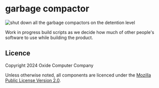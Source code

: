 # garbage compactor

![shut down all the garbage compactors on the detention level](shutdown.jpg)

Work in progress build scripts as we decide how much of other people's software
to use while building the product.

## Licence

Copyright 2024 Oxide Computer Company

Unless otherwise noted, all components are licenced under the [Mozilla Public
License Version 2.0](./LICENSE).
